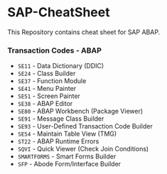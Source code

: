# SAP-CheatSheet
This Repository contains cheat sheet for SAP ABAP.

### Transaction Codes - ABAP

- `SE11` - Data Dictionary (DDIC)
- `SE24` - Class Builder
- `SE37` - Function Module
- `SE41` - Menu Painter
- `SE51` - Screen Painter
- `SE38` - ABAP Editor
- `SE80` - ABAP Workbench (Package Viewer)
- `SE91` - Message Class Builder
- `SE93` - User-Defined Transaction Code Builder
- `SE54` - Maintain Table View (TMG)
- `ST22` - ABAP Runtime Errors
- `SQVI` - Quick Viewer (Check Join Conditions)
- `SMARTFORMS` - Smart Forms Builder
- `SFP` - Abode Form/Interface Builder

